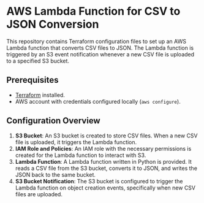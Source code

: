 # AWS Lambda Function for CSV to JSON Conversion

This repository contains Terraform configuration files to set up an AWS Lambda function that converts CSV files to JSON. The Lambda function is triggered by an S3 event notification whenever a new CSV file is uploaded to a specified S3 bucket.

## Prerequisites

- [Terraform](https://www.terraform.io/downloads.html) installed.
- AWS account with credentials configured locally (`aws configure`).

## Configuration Overview

1. **S3 Bucket**: An S3 bucket is created to store CSV files. When a new CSV file is uploaded, it triggers the Lambda function.
2. **IAM Role and Policies**: An IAM role with the necessary permissions is created for the Lambda function to interact with S3.
3. **Lambda Function**: A Lambda function written in Python is provided. It reads a CSV file from the S3 bucket, converts it to JSON, and writes the JSON back to the same bucket.
4. **S3 Bucket Notification**: The S3 bucket is configured to trigger the Lambda function on object creation events, specifically when new CSV files are uploaded.

